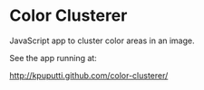 # Color Clusterer

JavaScript app to cluster color areas in an image.

See the app running at:

http://kpuputti.github.com/color-clusterer/
